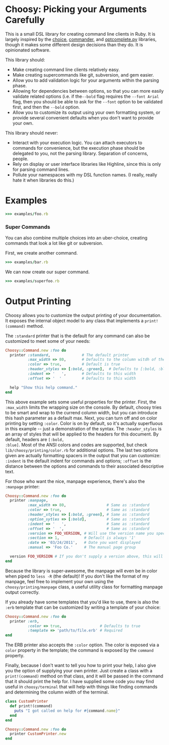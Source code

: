# Choosy: Picking your Arguments Carefully

This is a small DSL library for creating command line clients in Ruby. It is largely inspired by the <a href="https://github.com/defunkt/choice">choice</a>, <a href="https://github.com/visionmedia/commander">commander</a>, and <a href="http://furius.ca/optcomplete/">optcomplete.py</a> libraries, though it makes some different design decisions than they do.  It is opinionated software.

This library should:

  - Make creating command line clients relatively easy.
  - Make creating supercommands like git, subversion, and gem easier.
  - Allow you to add validation logic for your arguments within the parsing phase.
  - Allowing for dependencies between options, so that you can more easily validate related options (i.e. if the<code>--bold</code> flag requires the <code>--font Arial</code> flag, then you should be able to ask for the <code>--font</code> option to be validated first, and then the <code>--bold</code> option.
  - Allow you to customize its output using your own formatting system, or provide several convenient defaults when you don't want to provide your own.

This library should never:

  - Interact with your execution logic.  You can attach executors to commands for convenience, but the execution phase should be delegated to you, not the parsing library.  Separation of concerns, people.
  - Rely on display or user interface libraries like Highline, since this is only for parsing command lines.
  - Pollute your namespaces with my DSL function names.  (I really, really hate it when libraries do this.) 

# Examples

``` ruby
>>> examples/foo.rb
```

### Super Commands

You can also combine multiple choices into an uber-choice, creating commands that look a lot like git or subversion.

First, we create another command.

``` ruby
>>> examples/bar.rb
```
    
We can now create our super command.

``` ruby
>>> examples/superfoo.rb
```

# Output Printing

Choosy allows you to customize the output printing of your documentation. It exposes the internal object model to any class that implements a <code>print!(command)</code> method.  

The <code>:standard</code> printer that is the default for any command can also be customized to meet some of your needs:

``` ruby
Choosy::Command.new :foo do
  printer :standard,              # The default printer 
          :max_width => 80,       # Defaults to the column witdh of the terminal
          :color => true,         # Default is true 
          :header_styles => [:bold, :green],  # Defaults to [:bold, :blue]
          :indent => '   ',       # Defaults to this width 
          :offset => '  '         # Defaults to this width

  help "Show this help command."
end
```

This above example sets some useful properties for the printer. First, the <code>:max_width</code> limits the wrapping size on the console. By default, choosy tries to be smart and wrap to the currend column width, but you can introduce this hash parameter as a default max. Next, you can turn off and on color printing by setting <code>:color</code>. Color is on by default, so it's actually superfluous in this example -- just a demonstration of the syntax. The <code>:header_styles</code> is an array of styles that will be applied to the headers for this document. By default, headers are <code>[:bold, :blue]</code>. Most of the ANSI colors and codes are supported, but check <code>lib/choosy/printing/color.rb</code> for additional options. The last two options given are actually formatting spacers in the output that you can customize: <code>:indent</code> is the default indent for commands and options; <code>:offset</code> is the distance between the options and commands to their associated descriptive text.

For those who want the nice, manpage experience, there's also the <code>:manpage</code> printer:

``` ruby
Choosy::Command.new :foo do
  printer :manpage,
          :max_width => 80,                  # Same as :standard
          :color => true,                    # Same as :standard
          :header_styles => [:bold, :green], # Same as :standard
          :option_sytles => [:bold],         # Same as :standard
          :indent => '   ',                  # Same as :standard
          :offset => '  ',                   # Same as :standard
          :version => FOO_VERSION, # Will use the version name you specify, see below.
          :section => 1,           # Default is always '1'
          :date => '03/24/2011',   # Date you want displayed
          :manual => 'Foo Co.'     # The manual page group

  version FOO_VERSION # If you don't supply a version above, this will be used
end
```

Because the library is super-awesome, the manpage will even be in color when piped to <code>less -R</code> (the default)! If you don't like the format of my manpage, feel free to implement your own using the <code>choosy/printing/manpage</code> class, a useful utility class for formatting manpage output correctly.

If you already have some templates that you'd like to use, there is also the <code>:erb</code> template that can be customized by writing a template of your choice:

``` ruby
Choosy::Command.new :foo do
  printer :erb, 
          :color => true,                 # Defaults to true
          :template => 'path/to/file.erb' # Required
end
```

The ERB printer also accepts the <code>:color</code> option. The color is exposed via a <code>color</code> property in the template; the command is exposed by the <code>command</code> property.

Finally, because I don't want to tell you how to print your help, I also give you the option of supplying your own printer. Just create a class with a <code>print!(command)</code> method on that class, and it will be passed in the command that it should print the help for. I have supplied some code you may find useful in <code>choosy/terminal</code> that will help with things like finding commands and determining the column width of the terminal.

``` ruby
class CustomPrinter
  def print!(command)
    puts "I got called on help for #{command.name}"
  end
end

Choosy::Command.new :foo do
  printer CustomPrinter.new
end
```



